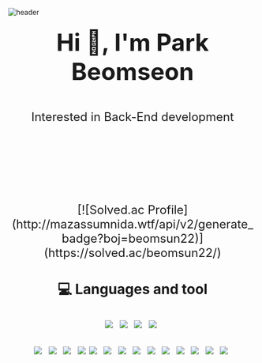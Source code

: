 
<!--
**beomsun1234/beomsun1234** is a ✨ _special_ ✨ repository because its `README.md` (this file) appears on your GitHub profile.

Here are some ideas to get you started:

- 🔭 I’m currently working on ...
- 🌱 I’m currently learning ...
- 👯 I’m looking to collaborate on ...
- 🤔 I’m looking for help with ...
- 💬 Ask me about ...
- 📫 How to reach me: ...
- 😄 Pronouns: ...
- ⚡ Fun fact: ...
-->


![header](https://capsule-render.vercel.app/api?type=Soft&color=auto&height=300&section=header&text=BeeomseonPark&fontSize=90)
<br/>

### <p align="center"> <font size="+5"> Hi 👋,  I'm Park Beomseon </p>
<p align="center"><font size="+2">Interested in Back-End development</p>
<br/>
<br/>
<br/>

<p align="center">
[![Solved.ac Profile](http://mazassumnida.wtf/api/v2/generate_badge?boj=beomsun22)](https://solved.ac/beomsun22/) 
</p>
  
  
  
### <p align="center"> 💻 Languages and tool  </p>


<p align="center"> <img src="https://img.shields.io/badge/Java-007396?style=flat-square&logo=Java&logoColor=white"/></a>&nbsp
                   <img src="https://img.shields.io/badge/C++-00599C?style=flat-square&logo=C&logoColor=white"/></a>&nbsp
                   <img src="https://img.shields.io/badge/C-A8B9CC?style=flat-square&logo=C&logoColor=white"/></a>&nbsp 
                   <img src="https://img.shields.io/badge/Python-3766AB?style=flat-square&logo=Python&logoColor=white"/></a>&nbsp
</p>

<p align="center"> <img src="https://img.shields.io/badge/Spring Boot-6DB33F?style=flat-square&logo=SpringBoot&logoColor=white"/></a>&nbsp
                   <img src="https://img.shields.io/badge/Spring JPA-6DB33F?style=flat-square&logo=SpringBoot&logoColor=white"/></a>&nbsp
                   <img src="https://img.shields.io/badge/Spring Security-6DB33F?style=flat-square&logo=SpringBoot&logoColor=white"/></a>&nbsp
                   <img src="https://img.shields.io/badge/Thymeleaf-005F0F?style=flat-square&logo=Thymeleaf&logoColor=white"/>
                   <img src="https://img.shields.io/badge/Android-3DDC84?style=flat-square&logo=Android&logoColor=white"/></a>&nbsp
                   <img src="https://img.shields.io/badge/MariaDB-232F3E?style=flat-square&logo=MariaDB&logoColor=white"/></a>&nbsp
                   <img src="https://img.shields.io/badge/MySQL-4479A1?style=flat-square&logo=MySQL&logoColor=white"/></a>&nbsp
                   <img src="https://img.shields.io/badge/MicrosoftSQLServer-CC2927?style=flat-square&logo=MicrosoftSQLServer&logoColor=white"/></a>&nbsp 
                   <img src="https://img.shields.io/badge/Docker-2496ED?style=flat-square&logo=Docker&logoColor=white"/></a>&nbsp 
                   <img src="https://img.shields.io/badge/Docker Compose-2496ED?style=flat-square&logo=Docker&logoColor=white"/></a>&nbsp
                   <img src="https://img.shields.io/badge/Kubernetes-326CE5?style=flat-square&logo=Kubernetes&logoColor=white"/></a>&nbsp 
                   <img src="https://img.shields.io/badge/AWS-232F3E?style=flat-square&logo=Amazon AWS&logoColor=white"/></a>&nbsp
                   <img src="https://img.shields.io/badge/Redis-DC382D?style=flat-square&logo=Redis&logoColor=white"/></a>&nbsp
                   <img src="https://img.shields.io/badge/Kafka-231F20?style=flat-square&logo=Apache Kafka&logoColor=white"/></a>&nbsp
</p>
